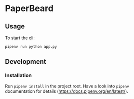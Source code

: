 PaperBeard
==========

## Usage

To start the cli:
```bash
pipenv run python app.py
```

## Development

### Installation

Run `pipenv install` in the project root. Have a look into `pipenv` documentation
for details (https://docs.pipenv.org/en/latest/).
